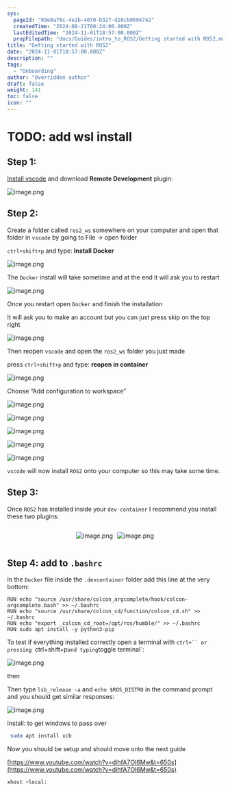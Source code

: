 ```yaml
---
sys:
  pageId: "89e0a78c-4e2b-4070-b327-d28cb0694742"
  createdTime: "2024-08-21T00:24:00.000Z"
  lastEditedTime: "2024-11-01T18:57:00.000Z"
  propFilepath: "docs/Guides/intro_to_ROS2/Getting started with ROS2.md"
title: "Getting started with ROS2"
date: "2024-11-01T18:57:00.000Z"
description: ""
tags:
  - "Onboarding"
author: "Overridden author"
draft: false
weight: 141
toc: false
icon: ""
---
```


# TODO: add wsl install

## Step 1:

[Install vscode](https://code.visualstudio.com/download) and download **Remote Development** plugin:

![image.png](https://prod-files-secure.s3.us-west-2.amazonaws.com/d518164a-d88e-44d1-a4ee-3adb3bd8bce0/efb52993-1881-4a40-b95e-6f020334f022/image.png?X-Amz-Algorithm=AWS4-HMAC-SHA256&X-Amz-Content-Sha256=UNSIGNED-PAYLOAD&X-Amz-Credential=ASIAZI2LB46657QZW7XH%2F20250405%2Fus-west-2%2Fs3%2Faws4_request&X-Amz-Date=20250405T040947Z&X-Amz-Expires=3600&X-Amz-Security-Token=IQoJb3JpZ2luX2VjEKz%2F%2F%2F%2F%2F%2F%2F%2F%2F%2FwEaCXVzLXdlc3QtMiJHMEUCIBTEIGjMoWFIZJP0aN5fxLbRtTm22neraN4b9DC0efcZAiEA2h3cjKL1L6v2ET7hdesHaOk3MUUoZx%2F9jdJcoQK5k4Yq%2FwMIJRAAGgw2Mzc0MjMxODM4MDUiDMM9Slx8XZSEdJaGrCrcA1Rna6J%2FAD98iVT1g89Bwa1LBDTIJTs9shlfiqD4CBvJfrIQnNIxPvYCFlxz%2BqUcr%2B5bJoKCZHTM3igOYonALz8zW0YB6iU0m4zxipyYkRwJAtwrkWcCuozr%2BzfgrfZx9S%2FQoU2O33vnpGFE3rLznUmMDfzhWQ%2Bp%2BYv2fznWWVSBxiqbV%2BOOcw2klg6YGzxsPOvWlWSPMRHCD1PJNLwYAGer%2FeQ8A7CCTPEfud2%2FqZdBoYX%2FVzdvOsW86TXK5z32ib%2BJjy4j1Io3Q%2F%2BYPEG2%2FRgExknJ3t5OqhnAMy7nLYDjGneqw%2BnXBabnbp%2BPoxJm9SpuWgZLij7PvoX4rktB6Vo3cp3HMgznPEd3Gne9TKdz9M%2BR7%2Fly6cfKRLUHruvOAs0LftOzNchfhAdUqSQZEZsA4MWisxJCUYOggzQtSrcarUHXKOGtX9LDtW6dqAWKgU6v%2FVaOmCmyBWP1m%2BvEmG0I%2FQEVyAAfbqXdY%2FMcQb7z%2BH43JkkQo%2FaF4%2FkjZan%2F6rfcOe7Owwz%2F5owxXftFyVR3cm0VFNm91YlBuphUNS%2BJjTr3aV8ehFC7%2B14eP%2BpZM7nkaKtRxN3SPiKJmWmr%2FiBEddX4SCzY0uBOcUjqpat46gDOlBVdNwsm7ilzMOrXwr8GOqUBl%2BiAjTF7QKqT62F7%2B1cv7sw9QYOHqeW2RBxIZQwnXTOUZv0auCABf6%2FBFt%2F0%2FUq%2BGN2vRPWeA23pD2nPb91HeHdKE9VpH2Z%2FCjviw0I8Vw2747IFL3v2SPgLl%2Fh0bOJUrea47e2aH0lyn0tildcAir3kOurDNB5%2BTBQyGDFJrs5L9jncFl8eMn7EPDo5yzu010p9KpLk8lH%2BfHcyMgr3omIRvf0m&X-Amz-Signature=a13b38913ead452ca8abbefe84a2f68b3de69a1ea25b64b2264a6cf6fed83f4e&X-Amz-SignedHeaders=host&x-id=GetObject)

## Step 2:

Create a folder called `ros2_ws` somewhere on your computer and open that folder in `vscode` by going to File → open folder 

`ctrl+shift+p` and type: **Install Docker**

![image.png](https://prod-files-secure.s3.us-west-2.amazonaws.com/d518164a-d88e-44d1-a4ee-3adb3bd8bce0/2269dc0e-1cd5-47ff-bceb-c04ad9b2eab0/image.png?X-Amz-Algorithm=AWS4-HMAC-SHA256&X-Amz-Content-Sha256=UNSIGNED-PAYLOAD&X-Amz-Credential=ASIAZI2LB46657QZW7XH%2F20250405%2Fus-west-2%2Fs3%2Faws4_request&X-Amz-Date=20250405T040947Z&X-Amz-Expires=3600&X-Amz-Security-Token=IQoJb3JpZ2luX2VjEKz%2F%2F%2F%2F%2F%2F%2F%2F%2F%2FwEaCXVzLXdlc3QtMiJHMEUCIBTEIGjMoWFIZJP0aN5fxLbRtTm22neraN4b9DC0efcZAiEA2h3cjKL1L6v2ET7hdesHaOk3MUUoZx%2F9jdJcoQK5k4Yq%2FwMIJRAAGgw2Mzc0MjMxODM4MDUiDMM9Slx8XZSEdJaGrCrcA1Rna6J%2FAD98iVT1g89Bwa1LBDTIJTs9shlfiqD4CBvJfrIQnNIxPvYCFlxz%2BqUcr%2B5bJoKCZHTM3igOYonALz8zW0YB6iU0m4zxipyYkRwJAtwrkWcCuozr%2BzfgrfZx9S%2FQoU2O33vnpGFE3rLznUmMDfzhWQ%2Bp%2BYv2fznWWVSBxiqbV%2BOOcw2klg6YGzxsPOvWlWSPMRHCD1PJNLwYAGer%2FeQ8A7CCTPEfud2%2FqZdBoYX%2FVzdvOsW86TXK5z32ib%2BJjy4j1Io3Q%2F%2BYPEG2%2FRgExknJ3t5OqhnAMy7nLYDjGneqw%2BnXBabnbp%2BPoxJm9SpuWgZLij7PvoX4rktB6Vo3cp3HMgznPEd3Gne9TKdz9M%2BR7%2Fly6cfKRLUHruvOAs0LftOzNchfhAdUqSQZEZsA4MWisxJCUYOggzQtSrcarUHXKOGtX9LDtW6dqAWKgU6v%2FVaOmCmyBWP1m%2BvEmG0I%2FQEVyAAfbqXdY%2FMcQb7z%2BH43JkkQo%2FaF4%2FkjZan%2F6rfcOe7Owwz%2F5owxXftFyVR3cm0VFNm91YlBuphUNS%2BJjTr3aV8ehFC7%2B14eP%2BpZM7nkaKtRxN3SPiKJmWmr%2FiBEddX4SCzY0uBOcUjqpat46gDOlBVdNwsm7ilzMOrXwr8GOqUBl%2BiAjTF7QKqT62F7%2B1cv7sw9QYOHqeW2RBxIZQwnXTOUZv0auCABf6%2FBFt%2F0%2FUq%2BGN2vRPWeA23pD2nPb91HeHdKE9VpH2Z%2FCjviw0I8Vw2747IFL3v2SPgLl%2Fh0bOJUrea47e2aH0lyn0tildcAir3kOurDNB5%2BTBQyGDFJrs5L9jncFl8eMn7EPDo5yzu010p9KpLk8lH%2BfHcyMgr3omIRvf0m&X-Amz-Signature=7d00bba41a058513045265285413b5bfde04aed6ed8331a39d3af24fd7d7bad0&X-Amz-SignedHeaders=host&x-id=GetObject)

The `Docker` install will take sometime and at the end it will ask you to restart

![image.png](https://prod-files-secure.s3.us-west-2.amazonaws.com/d518164a-d88e-44d1-a4ee-3adb3bd8bce0/ed233f78-be33-4b1f-b89c-9c346c0e961e/image.png?X-Amz-Algorithm=AWS4-HMAC-SHA256&X-Amz-Content-Sha256=UNSIGNED-PAYLOAD&X-Amz-Credential=ASIAZI2LB46657QZW7XH%2F20250405%2Fus-west-2%2Fs3%2Faws4_request&X-Amz-Date=20250405T040947Z&X-Amz-Expires=3600&X-Amz-Security-Token=IQoJb3JpZ2luX2VjEKz%2F%2F%2F%2F%2F%2F%2F%2F%2F%2FwEaCXVzLXdlc3QtMiJHMEUCIBTEIGjMoWFIZJP0aN5fxLbRtTm22neraN4b9DC0efcZAiEA2h3cjKL1L6v2ET7hdesHaOk3MUUoZx%2F9jdJcoQK5k4Yq%2FwMIJRAAGgw2Mzc0MjMxODM4MDUiDMM9Slx8XZSEdJaGrCrcA1Rna6J%2FAD98iVT1g89Bwa1LBDTIJTs9shlfiqD4CBvJfrIQnNIxPvYCFlxz%2BqUcr%2B5bJoKCZHTM3igOYonALz8zW0YB6iU0m4zxipyYkRwJAtwrkWcCuozr%2BzfgrfZx9S%2FQoU2O33vnpGFE3rLznUmMDfzhWQ%2Bp%2BYv2fznWWVSBxiqbV%2BOOcw2klg6YGzxsPOvWlWSPMRHCD1PJNLwYAGer%2FeQ8A7CCTPEfud2%2FqZdBoYX%2FVzdvOsW86TXK5z32ib%2BJjy4j1Io3Q%2F%2BYPEG2%2FRgExknJ3t5OqhnAMy7nLYDjGneqw%2BnXBabnbp%2BPoxJm9SpuWgZLij7PvoX4rktB6Vo3cp3HMgznPEd3Gne9TKdz9M%2BR7%2Fly6cfKRLUHruvOAs0LftOzNchfhAdUqSQZEZsA4MWisxJCUYOggzQtSrcarUHXKOGtX9LDtW6dqAWKgU6v%2FVaOmCmyBWP1m%2BvEmG0I%2FQEVyAAfbqXdY%2FMcQb7z%2BH43JkkQo%2FaF4%2FkjZan%2F6rfcOe7Owwz%2F5owxXftFyVR3cm0VFNm91YlBuphUNS%2BJjTr3aV8ehFC7%2B14eP%2BpZM7nkaKtRxN3SPiKJmWmr%2FiBEddX4SCzY0uBOcUjqpat46gDOlBVdNwsm7ilzMOrXwr8GOqUBl%2BiAjTF7QKqT62F7%2B1cv7sw9QYOHqeW2RBxIZQwnXTOUZv0auCABf6%2FBFt%2F0%2FUq%2BGN2vRPWeA23pD2nPb91HeHdKE9VpH2Z%2FCjviw0I8Vw2747IFL3v2SPgLl%2Fh0bOJUrea47e2aH0lyn0tildcAir3kOurDNB5%2BTBQyGDFJrs5L9jncFl8eMn7EPDo5yzu010p9KpLk8lH%2BfHcyMgr3omIRvf0m&X-Amz-Signature=6a0cbf914d4986d44e6d0c73432d6a4499f1da906c8b5c0c3ada1fa0e697d888&X-Amz-SignedHeaders=host&x-id=GetObject)

Once you restart open `Docker` and finish the installation

It will ask you to make an account but you can just press skip on the top right

![image.png](https://prod-files-secure.s3.us-west-2.amazonaws.com/d518164a-d88e-44d1-a4ee-3adb3bd8bce0/21010ad9-1659-4fd9-9f59-9932a09b2a3d/image.png?X-Amz-Algorithm=AWS4-HMAC-SHA256&X-Amz-Content-Sha256=UNSIGNED-PAYLOAD&X-Amz-Credential=ASIAZI2LB46657QZW7XH%2F20250405%2Fus-west-2%2Fs3%2Faws4_request&X-Amz-Date=20250405T040947Z&X-Amz-Expires=3600&X-Amz-Security-Token=IQoJb3JpZ2luX2VjEKz%2F%2F%2F%2F%2F%2F%2F%2F%2F%2FwEaCXVzLXdlc3QtMiJHMEUCIBTEIGjMoWFIZJP0aN5fxLbRtTm22neraN4b9DC0efcZAiEA2h3cjKL1L6v2ET7hdesHaOk3MUUoZx%2F9jdJcoQK5k4Yq%2FwMIJRAAGgw2Mzc0MjMxODM4MDUiDMM9Slx8XZSEdJaGrCrcA1Rna6J%2FAD98iVT1g89Bwa1LBDTIJTs9shlfiqD4CBvJfrIQnNIxPvYCFlxz%2BqUcr%2B5bJoKCZHTM3igOYonALz8zW0YB6iU0m4zxipyYkRwJAtwrkWcCuozr%2BzfgrfZx9S%2FQoU2O33vnpGFE3rLznUmMDfzhWQ%2Bp%2BYv2fznWWVSBxiqbV%2BOOcw2klg6YGzxsPOvWlWSPMRHCD1PJNLwYAGer%2FeQ8A7CCTPEfud2%2FqZdBoYX%2FVzdvOsW86TXK5z32ib%2BJjy4j1Io3Q%2F%2BYPEG2%2FRgExknJ3t5OqhnAMy7nLYDjGneqw%2BnXBabnbp%2BPoxJm9SpuWgZLij7PvoX4rktB6Vo3cp3HMgznPEd3Gne9TKdz9M%2BR7%2Fly6cfKRLUHruvOAs0LftOzNchfhAdUqSQZEZsA4MWisxJCUYOggzQtSrcarUHXKOGtX9LDtW6dqAWKgU6v%2FVaOmCmyBWP1m%2BvEmG0I%2FQEVyAAfbqXdY%2FMcQb7z%2BH43JkkQo%2FaF4%2FkjZan%2F6rfcOe7Owwz%2F5owxXftFyVR3cm0VFNm91YlBuphUNS%2BJjTr3aV8ehFC7%2B14eP%2BpZM7nkaKtRxN3SPiKJmWmr%2FiBEddX4SCzY0uBOcUjqpat46gDOlBVdNwsm7ilzMOrXwr8GOqUBl%2BiAjTF7QKqT62F7%2B1cv7sw9QYOHqeW2RBxIZQwnXTOUZv0auCABf6%2FBFt%2F0%2FUq%2BGN2vRPWeA23pD2nPb91HeHdKE9VpH2Z%2FCjviw0I8Vw2747IFL3v2SPgLl%2Fh0bOJUrea47e2aH0lyn0tildcAir3kOurDNB5%2BTBQyGDFJrs5L9jncFl8eMn7EPDo5yzu010p9KpLk8lH%2BfHcyMgr3omIRvf0m&X-Amz-Signature=2b11b3616fa88bc81cb9758f9580eb8fdfac8f5ce72508accd9a856e547778a0&X-Amz-SignedHeaders=host&x-id=GetObject)

Then reopen `vscode` and open the `ros2_ws` folder you just made

press `ctrl+shift+p` and type: **reopen in container**

![image.png](https://prod-files-secure.s3.us-west-2.amazonaws.com/d518164a-d88e-44d1-a4ee-3adb3bd8bce0/4e93b8c2-41ad-488c-8095-c74205196118/image.png?X-Amz-Algorithm=AWS4-HMAC-SHA256&X-Amz-Content-Sha256=UNSIGNED-PAYLOAD&X-Amz-Credential=ASIAZI2LB46657QZW7XH%2F20250405%2Fus-west-2%2Fs3%2Faws4_request&X-Amz-Date=20250405T040947Z&X-Amz-Expires=3600&X-Amz-Security-Token=IQoJb3JpZ2luX2VjEKz%2F%2F%2F%2F%2F%2F%2F%2F%2F%2FwEaCXVzLXdlc3QtMiJHMEUCIBTEIGjMoWFIZJP0aN5fxLbRtTm22neraN4b9DC0efcZAiEA2h3cjKL1L6v2ET7hdesHaOk3MUUoZx%2F9jdJcoQK5k4Yq%2FwMIJRAAGgw2Mzc0MjMxODM4MDUiDMM9Slx8XZSEdJaGrCrcA1Rna6J%2FAD98iVT1g89Bwa1LBDTIJTs9shlfiqD4CBvJfrIQnNIxPvYCFlxz%2BqUcr%2B5bJoKCZHTM3igOYonALz8zW0YB6iU0m4zxipyYkRwJAtwrkWcCuozr%2BzfgrfZx9S%2FQoU2O33vnpGFE3rLznUmMDfzhWQ%2Bp%2BYv2fznWWVSBxiqbV%2BOOcw2klg6YGzxsPOvWlWSPMRHCD1PJNLwYAGer%2FeQ8A7CCTPEfud2%2FqZdBoYX%2FVzdvOsW86TXK5z32ib%2BJjy4j1Io3Q%2F%2BYPEG2%2FRgExknJ3t5OqhnAMy7nLYDjGneqw%2BnXBabnbp%2BPoxJm9SpuWgZLij7PvoX4rktB6Vo3cp3HMgznPEd3Gne9TKdz9M%2BR7%2Fly6cfKRLUHruvOAs0LftOzNchfhAdUqSQZEZsA4MWisxJCUYOggzQtSrcarUHXKOGtX9LDtW6dqAWKgU6v%2FVaOmCmyBWP1m%2BvEmG0I%2FQEVyAAfbqXdY%2FMcQb7z%2BH43JkkQo%2FaF4%2FkjZan%2F6rfcOe7Owwz%2F5owxXftFyVR3cm0VFNm91YlBuphUNS%2BJjTr3aV8ehFC7%2B14eP%2BpZM7nkaKtRxN3SPiKJmWmr%2FiBEddX4SCzY0uBOcUjqpat46gDOlBVdNwsm7ilzMOrXwr8GOqUBl%2BiAjTF7QKqT62F7%2B1cv7sw9QYOHqeW2RBxIZQwnXTOUZv0auCABf6%2FBFt%2F0%2FUq%2BGN2vRPWeA23pD2nPb91HeHdKE9VpH2Z%2FCjviw0I8Vw2747IFL3v2SPgLl%2Fh0bOJUrea47e2aH0lyn0tildcAir3kOurDNB5%2BTBQyGDFJrs5L9jncFl8eMn7EPDo5yzu010p9KpLk8lH%2BfHcyMgr3omIRvf0m&X-Amz-Signature=1032a12cf8618b5cd1a0479d5ffe3f9bd1ee98f046a5891a1b3635d4254bd8ee&X-Amz-SignedHeaders=host&x-id=GetObject)

Choose “Add configuration to workspace”

![image.png](https://prod-files-secure.s3.us-west-2.amazonaws.com/d518164a-d88e-44d1-a4ee-3adb3bd8bce0/9560b282-5060-4989-ba37-97e7b2c22476/image.png?X-Amz-Algorithm=AWS4-HMAC-SHA256&X-Amz-Content-Sha256=UNSIGNED-PAYLOAD&X-Amz-Credential=ASIAZI2LB46657QZW7XH%2F20250405%2Fus-west-2%2Fs3%2Faws4_request&X-Amz-Date=20250405T040947Z&X-Amz-Expires=3600&X-Amz-Security-Token=IQoJb3JpZ2luX2VjEKz%2F%2F%2F%2F%2F%2F%2F%2F%2F%2FwEaCXVzLXdlc3QtMiJHMEUCIBTEIGjMoWFIZJP0aN5fxLbRtTm22neraN4b9DC0efcZAiEA2h3cjKL1L6v2ET7hdesHaOk3MUUoZx%2F9jdJcoQK5k4Yq%2FwMIJRAAGgw2Mzc0MjMxODM4MDUiDMM9Slx8XZSEdJaGrCrcA1Rna6J%2FAD98iVT1g89Bwa1LBDTIJTs9shlfiqD4CBvJfrIQnNIxPvYCFlxz%2BqUcr%2B5bJoKCZHTM3igOYonALz8zW0YB6iU0m4zxipyYkRwJAtwrkWcCuozr%2BzfgrfZx9S%2FQoU2O33vnpGFE3rLznUmMDfzhWQ%2Bp%2BYv2fznWWVSBxiqbV%2BOOcw2klg6YGzxsPOvWlWSPMRHCD1PJNLwYAGer%2FeQ8A7CCTPEfud2%2FqZdBoYX%2FVzdvOsW86TXK5z32ib%2BJjy4j1Io3Q%2F%2BYPEG2%2FRgExknJ3t5OqhnAMy7nLYDjGneqw%2BnXBabnbp%2BPoxJm9SpuWgZLij7PvoX4rktB6Vo3cp3HMgznPEd3Gne9TKdz9M%2BR7%2Fly6cfKRLUHruvOAs0LftOzNchfhAdUqSQZEZsA4MWisxJCUYOggzQtSrcarUHXKOGtX9LDtW6dqAWKgU6v%2FVaOmCmyBWP1m%2BvEmG0I%2FQEVyAAfbqXdY%2FMcQb7z%2BH43JkkQo%2FaF4%2FkjZan%2F6rfcOe7Owwz%2F5owxXftFyVR3cm0VFNm91YlBuphUNS%2BJjTr3aV8ehFC7%2B14eP%2BpZM7nkaKtRxN3SPiKJmWmr%2FiBEddX4SCzY0uBOcUjqpat46gDOlBVdNwsm7ilzMOrXwr8GOqUBl%2BiAjTF7QKqT62F7%2B1cv7sw9QYOHqeW2RBxIZQwnXTOUZv0auCABf6%2FBFt%2F0%2FUq%2BGN2vRPWeA23pD2nPb91HeHdKE9VpH2Z%2FCjviw0I8Vw2747IFL3v2SPgLl%2Fh0bOJUrea47e2aH0lyn0tildcAir3kOurDNB5%2BTBQyGDFJrs5L9jncFl8eMn7EPDo5yzu010p9KpLk8lH%2BfHcyMgr3omIRvf0m&X-Amz-Signature=f395e0760bb9087fef0f051ea56cb9ccbc0ec60ef56aadd5288c9c4b8096795e&X-Amz-SignedHeaders=host&x-id=GetObject)

![image.png](https://prod-files-secure.s3.us-west-2.amazonaws.com/d518164a-d88e-44d1-a4ee-3adb3bd8bce0/2ee63f81-886b-48e8-a553-dc6e5eac99e4/image.png?X-Amz-Algorithm=AWS4-HMAC-SHA256&X-Amz-Content-Sha256=UNSIGNED-PAYLOAD&X-Amz-Credential=ASIAZI2LB46657QZW7XH%2F20250405%2Fus-west-2%2Fs3%2Faws4_request&X-Amz-Date=20250405T040947Z&X-Amz-Expires=3600&X-Amz-Security-Token=IQoJb3JpZ2luX2VjEKz%2F%2F%2F%2F%2F%2F%2F%2F%2F%2FwEaCXVzLXdlc3QtMiJHMEUCIBTEIGjMoWFIZJP0aN5fxLbRtTm22neraN4b9DC0efcZAiEA2h3cjKL1L6v2ET7hdesHaOk3MUUoZx%2F9jdJcoQK5k4Yq%2FwMIJRAAGgw2Mzc0MjMxODM4MDUiDMM9Slx8XZSEdJaGrCrcA1Rna6J%2FAD98iVT1g89Bwa1LBDTIJTs9shlfiqD4CBvJfrIQnNIxPvYCFlxz%2BqUcr%2B5bJoKCZHTM3igOYonALz8zW0YB6iU0m4zxipyYkRwJAtwrkWcCuozr%2BzfgrfZx9S%2FQoU2O33vnpGFE3rLznUmMDfzhWQ%2Bp%2BYv2fznWWVSBxiqbV%2BOOcw2klg6YGzxsPOvWlWSPMRHCD1PJNLwYAGer%2FeQ8A7CCTPEfud2%2FqZdBoYX%2FVzdvOsW86TXK5z32ib%2BJjy4j1Io3Q%2F%2BYPEG2%2FRgExknJ3t5OqhnAMy7nLYDjGneqw%2BnXBabnbp%2BPoxJm9SpuWgZLij7PvoX4rktB6Vo3cp3HMgznPEd3Gne9TKdz9M%2BR7%2Fly6cfKRLUHruvOAs0LftOzNchfhAdUqSQZEZsA4MWisxJCUYOggzQtSrcarUHXKOGtX9LDtW6dqAWKgU6v%2FVaOmCmyBWP1m%2BvEmG0I%2FQEVyAAfbqXdY%2FMcQb7z%2BH43JkkQo%2FaF4%2FkjZan%2F6rfcOe7Owwz%2F5owxXftFyVR3cm0VFNm91YlBuphUNS%2BJjTr3aV8ehFC7%2B14eP%2BpZM7nkaKtRxN3SPiKJmWmr%2FiBEddX4SCzY0uBOcUjqpat46gDOlBVdNwsm7ilzMOrXwr8GOqUBl%2BiAjTF7QKqT62F7%2B1cv7sw9QYOHqeW2RBxIZQwnXTOUZv0auCABf6%2FBFt%2F0%2FUq%2BGN2vRPWeA23pD2nPb91HeHdKE9VpH2Z%2FCjviw0I8Vw2747IFL3v2SPgLl%2Fh0bOJUrea47e2aH0lyn0tildcAir3kOurDNB5%2BTBQyGDFJrs5L9jncFl8eMn7EPDo5yzu010p9KpLk8lH%2BfHcyMgr3omIRvf0m&X-Amz-Signature=b1712ad545906d147882a37c7f2d2f13608944d4bec3c5a7c0222e5833d0a08d&X-Amz-SignedHeaders=host&x-id=GetObject)

![image.png](https://prod-files-secure.s3.us-west-2.amazonaws.com/d518164a-d88e-44d1-a4ee-3adb3bd8bce0/ae1580b2-b048-407e-aed9-b584224a7a04/image.png?X-Amz-Algorithm=AWS4-HMAC-SHA256&X-Amz-Content-Sha256=UNSIGNED-PAYLOAD&X-Amz-Credential=ASIAZI2LB46657QZW7XH%2F20250405%2Fus-west-2%2Fs3%2Faws4_request&X-Amz-Date=20250405T040947Z&X-Amz-Expires=3600&X-Amz-Security-Token=IQoJb3JpZ2luX2VjEKz%2F%2F%2F%2F%2F%2F%2F%2F%2F%2FwEaCXVzLXdlc3QtMiJHMEUCIBTEIGjMoWFIZJP0aN5fxLbRtTm22neraN4b9DC0efcZAiEA2h3cjKL1L6v2ET7hdesHaOk3MUUoZx%2F9jdJcoQK5k4Yq%2FwMIJRAAGgw2Mzc0MjMxODM4MDUiDMM9Slx8XZSEdJaGrCrcA1Rna6J%2FAD98iVT1g89Bwa1LBDTIJTs9shlfiqD4CBvJfrIQnNIxPvYCFlxz%2BqUcr%2B5bJoKCZHTM3igOYonALz8zW0YB6iU0m4zxipyYkRwJAtwrkWcCuozr%2BzfgrfZx9S%2FQoU2O33vnpGFE3rLznUmMDfzhWQ%2Bp%2BYv2fznWWVSBxiqbV%2BOOcw2klg6YGzxsPOvWlWSPMRHCD1PJNLwYAGer%2FeQ8A7CCTPEfud2%2FqZdBoYX%2FVzdvOsW86TXK5z32ib%2BJjy4j1Io3Q%2F%2BYPEG2%2FRgExknJ3t5OqhnAMy7nLYDjGneqw%2BnXBabnbp%2BPoxJm9SpuWgZLij7PvoX4rktB6Vo3cp3HMgznPEd3Gne9TKdz9M%2BR7%2Fly6cfKRLUHruvOAs0LftOzNchfhAdUqSQZEZsA4MWisxJCUYOggzQtSrcarUHXKOGtX9LDtW6dqAWKgU6v%2FVaOmCmyBWP1m%2BvEmG0I%2FQEVyAAfbqXdY%2FMcQb7z%2BH43JkkQo%2FaF4%2FkjZan%2F6rfcOe7Owwz%2F5owxXftFyVR3cm0VFNm91YlBuphUNS%2BJjTr3aV8ehFC7%2B14eP%2BpZM7nkaKtRxN3SPiKJmWmr%2FiBEddX4SCzY0uBOcUjqpat46gDOlBVdNwsm7ilzMOrXwr8GOqUBl%2BiAjTF7QKqT62F7%2B1cv7sw9QYOHqeW2RBxIZQwnXTOUZv0auCABf6%2FBFt%2F0%2FUq%2BGN2vRPWeA23pD2nPb91HeHdKE9VpH2Z%2FCjviw0I8Vw2747IFL3v2SPgLl%2Fh0bOJUrea47e2aH0lyn0tildcAir3kOurDNB5%2BTBQyGDFJrs5L9jncFl8eMn7EPDo5yzu010p9KpLk8lH%2BfHcyMgr3omIRvf0m&X-Amz-Signature=6d94773c34810502f79fc791f4f32cb0d4e4e971567608b8b676b795ac488c4a&X-Amz-SignedHeaders=host&x-id=GetObject)

![image.png](https://prod-files-secure.s3.us-west-2.amazonaws.com/d518164a-d88e-44d1-a4ee-3adb3bd8bce0/53255b28-f75e-430f-b9e3-c0ac8577e42b/image.png?X-Amz-Algorithm=AWS4-HMAC-SHA256&X-Amz-Content-Sha256=UNSIGNED-PAYLOAD&X-Amz-Credential=ASIAZI2LB46657QZW7XH%2F20250405%2Fus-west-2%2Fs3%2Faws4_request&X-Amz-Date=20250405T040947Z&X-Amz-Expires=3600&X-Amz-Security-Token=IQoJb3JpZ2luX2VjEKz%2F%2F%2F%2F%2F%2F%2F%2F%2F%2FwEaCXVzLXdlc3QtMiJHMEUCIBTEIGjMoWFIZJP0aN5fxLbRtTm22neraN4b9DC0efcZAiEA2h3cjKL1L6v2ET7hdesHaOk3MUUoZx%2F9jdJcoQK5k4Yq%2FwMIJRAAGgw2Mzc0MjMxODM4MDUiDMM9Slx8XZSEdJaGrCrcA1Rna6J%2FAD98iVT1g89Bwa1LBDTIJTs9shlfiqD4CBvJfrIQnNIxPvYCFlxz%2BqUcr%2B5bJoKCZHTM3igOYonALz8zW0YB6iU0m4zxipyYkRwJAtwrkWcCuozr%2BzfgrfZx9S%2FQoU2O33vnpGFE3rLznUmMDfzhWQ%2Bp%2BYv2fznWWVSBxiqbV%2BOOcw2klg6YGzxsPOvWlWSPMRHCD1PJNLwYAGer%2FeQ8A7CCTPEfud2%2FqZdBoYX%2FVzdvOsW86TXK5z32ib%2BJjy4j1Io3Q%2F%2BYPEG2%2FRgExknJ3t5OqhnAMy7nLYDjGneqw%2BnXBabnbp%2BPoxJm9SpuWgZLij7PvoX4rktB6Vo3cp3HMgznPEd3Gne9TKdz9M%2BR7%2Fly6cfKRLUHruvOAs0LftOzNchfhAdUqSQZEZsA4MWisxJCUYOggzQtSrcarUHXKOGtX9LDtW6dqAWKgU6v%2FVaOmCmyBWP1m%2BvEmG0I%2FQEVyAAfbqXdY%2FMcQb7z%2BH43JkkQo%2FaF4%2FkjZan%2F6rfcOe7Owwz%2F5owxXftFyVR3cm0VFNm91YlBuphUNS%2BJjTr3aV8ehFC7%2B14eP%2BpZM7nkaKtRxN3SPiKJmWmr%2FiBEddX4SCzY0uBOcUjqpat46gDOlBVdNwsm7ilzMOrXwr8GOqUBl%2BiAjTF7QKqT62F7%2B1cv7sw9QYOHqeW2RBxIZQwnXTOUZv0auCABf6%2FBFt%2F0%2FUq%2BGN2vRPWeA23pD2nPb91HeHdKE9VpH2Z%2FCjviw0I8Vw2747IFL3v2SPgLl%2Fh0bOJUrea47e2aH0lyn0tildcAir3kOurDNB5%2BTBQyGDFJrs5L9jncFl8eMn7EPDo5yzu010p9KpLk8lH%2BfHcyMgr3omIRvf0m&X-Amz-Signature=6221e97a2c52e262ffe59a17a3d1df796e6a85d0e041f31b2a9ae4e1d34a5337&X-Amz-SignedHeaders=host&x-id=GetObject)

![image.png](https://prod-files-secure.s3.us-west-2.amazonaws.com/d518164a-d88e-44d1-a4ee-3adb3bd8bce0/7c562767-5af9-4ffb-97d1-327bcdf4ee00/image.png?X-Amz-Algorithm=AWS4-HMAC-SHA256&X-Amz-Content-Sha256=UNSIGNED-PAYLOAD&X-Amz-Credential=ASIAZI2LB46657QZW7XH%2F20250405%2Fus-west-2%2Fs3%2Faws4_request&X-Amz-Date=20250405T040947Z&X-Amz-Expires=3600&X-Amz-Security-Token=IQoJb3JpZ2luX2VjEKz%2F%2F%2F%2F%2F%2F%2F%2F%2F%2FwEaCXVzLXdlc3QtMiJHMEUCIBTEIGjMoWFIZJP0aN5fxLbRtTm22neraN4b9DC0efcZAiEA2h3cjKL1L6v2ET7hdesHaOk3MUUoZx%2F9jdJcoQK5k4Yq%2FwMIJRAAGgw2Mzc0MjMxODM4MDUiDMM9Slx8XZSEdJaGrCrcA1Rna6J%2FAD98iVT1g89Bwa1LBDTIJTs9shlfiqD4CBvJfrIQnNIxPvYCFlxz%2BqUcr%2B5bJoKCZHTM3igOYonALz8zW0YB6iU0m4zxipyYkRwJAtwrkWcCuozr%2BzfgrfZx9S%2FQoU2O33vnpGFE3rLznUmMDfzhWQ%2Bp%2BYv2fznWWVSBxiqbV%2BOOcw2klg6YGzxsPOvWlWSPMRHCD1PJNLwYAGer%2FeQ8A7CCTPEfud2%2FqZdBoYX%2FVzdvOsW86TXK5z32ib%2BJjy4j1Io3Q%2F%2BYPEG2%2FRgExknJ3t5OqhnAMy7nLYDjGneqw%2BnXBabnbp%2BPoxJm9SpuWgZLij7PvoX4rktB6Vo3cp3HMgznPEd3Gne9TKdz9M%2BR7%2Fly6cfKRLUHruvOAs0LftOzNchfhAdUqSQZEZsA4MWisxJCUYOggzQtSrcarUHXKOGtX9LDtW6dqAWKgU6v%2FVaOmCmyBWP1m%2BvEmG0I%2FQEVyAAfbqXdY%2FMcQb7z%2BH43JkkQo%2FaF4%2FkjZan%2F6rfcOe7Owwz%2F5owxXftFyVR3cm0VFNm91YlBuphUNS%2BJjTr3aV8ehFC7%2B14eP%2BpZM7nkaKtRxN3SPiKJmWmr%2FiBEddX4SCzY0uBOcUjqpat46gDOlBVdNwsm7ilzMOrXwr8GOqUBl%2BiAjTF7QKqT62F7%2B1cv7sw9QYOHqeW2RBxIZQwnXTOUZv0auCABf6%2FBFt%2F0%2FUq%2BGN2vRPWeA23pD2nPb91HeHdKE9VpH2Z%2FCjviw0I8Vw2747IFL3v2SPgLl%2Fh0bOJUrea47e2aH0lyn0tildcAir3kOurDNB5%2BTBQyGDFJrs5L9jncFl8eMn7EPDo5yzu010p9KpLk8lH%2BfHcyMgr3omIRvf0m&X-Amz-Signature=4955da664eed90ec6deba1602a11898416d178444ab1fb28d88f014e92e894bc&X-Amz-SignedHeaders=host&x-id=GetObject)

`vscode` will now install `ROS2` onto your computer so this may take some time.

## Step 3:

Once `ROS2` has installed inside your `dev-container` I recommend you install these two plugins:

<div style="display: flex;flex-direction: row; column-gap:10px; max-width: 630px;justify-content: center;">
<div>

![image.png](https://prod-files-secure.s3.us-west-2.amazonaws.com/d518164a-d88e-44d1-a4ee-3adb3bd8bce0/3fc3d550-5a54-4ba1-ba6b-faa01cdb7369/image.png?X-Amz-Algorithm=AWS4-HMAC-SHA256&X-Amz-Content-Sha256=UNSIGNED-PAYLOAD&X-Amz-Credential=ASIAZI2LB4664JE2NZ4D%2F20250405%2Fus-west-2%2Fs3%2Faws4_request&X-Amz-Date=20250405T040951Z&X-Amz-Expires=3600&X-Amz-Security-Token=IQoJb3JpZ2luX2VjEKz%2F%2F%2F%2F%2F%2F%2F%2F%2F%2FwEaCXVzLXdlc3QtMiJIMEYCIQCqLWbBF73wjKzpDU%2BSLjrHxpE9xQIutoi7imOFmb9f5QIhAMqV%2BVlCShfcAGiBt8NzJ%2BjEFLmOt9NqAdFpMjM2PkHaKv8DCCUQABoMNjM3NDIzMTgzODA1Igxu6hxBqAv5vmlxGmMq3APxFn8wEN2ZuglslueaCRJEsR1i9PD6gjUJqhgdvTYsh9ZFdbtjv4n06a1kAmRisSQL8TttNBqNQv41auxewKxDJJXMUUp1Ym0KPixQt%2FBDCjSUDgZ8XaZDCBxpsLGOFRSrtIDYuVpyDyPwc8581yoPAt3lOQbIzg5iCG%2BnCWdKhMv0txXg8ZrXamDSd33uUgtukbhDAuOc85DNxvleqFVTf5MrQJ%2F73gzy5ybjPbHHzAPO11OZQSUzD1%2B23l1swxjZMfnclrR1%2BkTSVHDC6nnm%2BKDY1P94Pk6LTufZ1%2Bb6YSwSB7t0%2BFhyJi6rZRhk6rBlfbmSKiuNjtqveQoPOYAgqbhzwl16iCXKFEajCIgRULB743ToGZOM585CgAWcCGfh6sjthBO2MsFP5ltra9qbsysrARQ5US5VJ8fWBRWWDuqY%2B36B0lqAp0eXfZkwAsI%2Fl4otc95hrzq6zceHQUm3sgOgeFZZVVOB8LBxqZjst8jSWNwNGReZvn9Yb7Y6NM1BvdoBRy67CGb%2F2gMj1wMHZLsyukg6pcmTyWsC6IweeUV0g6Vlf%2BX9ldA6JbvEN5x2jy0%2Ffauw1qElub2xmZf%2FaxdFw0nUnPRkm%2B7%2BCvMg4TqvPnree6gAAPbjQjDp18K%2FBjqkAVxkg4HC8QhHcBJ%2F6a2Ng4W3ES1U8BVp3QYo1z%2FpQ%2BBoQTJYqLGjZryq8bAqWG8ShYmoVptL8xlJI5VETCWFmnyEkfqEqttwd7BnHORxUzFByVAPru60wqndO0HgFEw7KrETnwv1NMjVCxDotu41ROCebSPmCc23OweO4Ofh5DRNpzAVFRvIVPTQ%2F7bqu%2B2aQwylBcWfhI6MjzZkQuPFykDhWcGn&X-Amz-Signature=49dd18312516fb699d39f40dc5ad06d4df53c6fa483d0a12547ea1a633c3dd49&X-Amz-SignedHeaders=host&x-id=GetObject)

</div>
<div>

![image.png](https://prod-files-secure.s3.us-west-2.amazonaws.com/d518164a-d88e-44d1-a4ee-3adb3bd8bce0/d994cc66-13c2-4093-a5a3-f84cf4601a82/image.png?X-Amz-Algorithm=AWS4-HMAC-SHA256&X-Amz-Content-Sha256=UNSIGNED-PAYLOAD&X-Amz-Credential=ASIAZI2LB466XEPBSBLK%2F20250405%2Fus-west-2%2Fs3%2Faws4_request&X-Amz-Date=20250405T040952Z&X-Amz-Expires=3600&X-Amz-Security-Token=IQoJb3JpZ2luX2VjEKz%2F%2F%2F%2F%2F%2F%2F%2F%2F%2FwEaCXVzLXdlc3QtMiJGMEQCIHJWHIyNqWSmlHJkhJQSbrExF02IQn7zz0NGkSFzwOjXAiB80ZyBo1ncLQfOgzFj%2BaB6bbrFeXxbeaoR8EOGwXRzRir%2FAwglEAAaDDYzNzQyMzE4MzgwNSIMFHO43sdSYgroe74EKtwDp%2F0Gdwwe8pdPIIymAU62T%2BzSherdYvakOLEKb2YSdGYz5kXJmoaJn0SwgzWCgugfz90poZUPiD9XqpftGDBg%2FTz0uLFPP7EOm0QkyV2QmzEsV1KYJVvue2ZsuoA67%2FpuuJZu3uymif0GpGNp3PJfFS6Fqd3neBagLqBZXNNBcPYp87RIBXl%2BolNUnINT7dXqcpHSp423Z9tJ8wmp%2FVayig9VK8u8OtjHOPk0nLfqyNif9dnWicZdTDeLUQy8iEiYdEgA49awSb%2FHfXpLQaOaHsKleSSmnifG1DWXM%2BUVwtuefSzbNXOj27Jlei4pC8OtHpf6Ysj1JSQap17xF1%2BZ2wyLSqw1ORbenHWvfwwmDMfjxBgohP%2FZRBd8MPTmRiBCzWMbslNIuK51DMGQrRZx6Kt21dA68nP8DoFtvwet3JlKuRnAts%2FFEg9QS9V4b8RtkJPXHk%2BL%2BPW%2F2984p0uwlMkNkD8eevcnrYeeN%2FoIuY9OmVHvC4jQRzzO9XNBLQi0ebJ1l46KgTfxfTOv8ZhNtrRw0%2FrqslocRh855MbfAqKJfq2W%2FA23Au%2BQLBJNrr51hqdE%2FJURfL5J%2Flg%2Fp7chC5lj3hrxQpJWFJMclgckJoj8zSE1qEoPCMOlhKgw39fCvwY6pgHfBYEG%2Bt3No%2FgGazX6EcMu%2FwnqdO%2FY1bDCscmAxLkTTgq5PzwhEagjzJKqiva8qCAtAlG09xMNS6sNImLSQQSRtonRRRZP6YYSPNHX0N5QQWEUeVWnQK3rfc5Ir626k2M3VNmKdeLtU82WUfRPtqG84wFamZI9Rh7Zjpg5tbkGKHRR0XCKFAVZmjSep7MikbcAwhgUBE3wc22KKJlwuhHmfKSdLkl3&X-Amz-Signature=039e3377c3280b362afe20a6bc20da506b20960dbcbe6753d109ac61ab8d8436&X-Amz-SignedHeaders=host&x-id=GetObject)

</div>
</div>

## Step 4: add to `.bashrc`

In the `Docker` file inside the `.devcontainer` folder add this line at the very bottom: 

```docker
RUN echo "source /usr/share/colcon_argcomplete/hook/colcon-argcomplete.bash" >> ~/.bashrc
RUN echo "source /usr/share/colcon_cd/function/colcon_cd.sh" >> ~/.bashrc
RUN echo "export _colcon_cd_root=/opt/ros/humble/" >> ~/.bashrc
RUN sudo apt install -y python3-pip 
```

To test if everything installed correctly open a terminal with `ctrl+`` or pressing `ctrl+shift+p` and typing `toggle terminal`:

![image.png](https://prod-files-secure.s3.us-west-2.amazonaws.com/d518164a-d88e-44d1-a4ee-3adb3bd8bce0/6a4943d8-b04e-4c02-9a58-775f3384d1a5/image.png?X-Amz-Algorithm=AWS4-HMAC-SHA256&X-Amz-Content-Sha256=UNSIGNED-PAYLOAD&X-Amz-Credential=ASIAZI2LB46657QZW7XH%2F20250405%2Fus-west-2%2Fs3%2Faws4_request&X-Amz-Date=20250405T040947Z&X-Amz-Expires=3600&X-Amz-Security-Token=IQoJb3JpZ2luX2VjEKz%2F%2F%2F%2F%2F%2F%2F%2F%2F%2FwEaCXVzLXdlc3QtMiJHMEUCIBTEIGjMoWFIZJP0aN5fxLbRtTm22neraN4b9DC0efcZAiEA2h3cjKL1L6v2ET7hdesHaOk3MUUoZx%2F9jdJcoQK5k4Yq%2FwMIJRAAGgw2Mzc0MjMxODM4MDUiDMM9Slx8XZSEdJaGrCrcA1Rna6J%2FAD98iVT1g89Bwa1LBDTIJTs9shlfiqD4CBvJfrIQnNIxPvYCFlxz%2BqUcr%2B5bJoKCZHTM3igOYonALz8zW0YB6iU0m4zxipyYkRwJAtwrkWcCuozr%2BzfgrfZx9S%2FQoU2O33vnpGFE3rLznUmMDfzhWQ%2Bp%2BYv2fznWWVSBxiqbV%2BOOcw2klg6YGzxsPOvWlWSPMRHCD1PJNLwYAGer%2FeQ8A7CCTPEfud2%2FqZdBoYX%2FVzdvOsW86TXK5z32ib%2BJjy4j1Io3Q%2F%2BYPEG2%2FRgExknJ3t5OqhnAMy7nLYDjGneqw%2BnXBabnbp%2BPoxJm9SpuWgZLij7PvoX4rktB6Vo3cp3HMgznPEd3Gne9TKdz9M%2BR7%2Fly6cfKRLUHruvOAs0LftOzNchfhAdUqSQZEZsA4MWisxJCUYOggzQtSrcarUHXKOGtX9LDtW6dqAWKgU6v%2FVaOmCmyBWP1m%2BvEmG0I%2FQEVyAAfbqXdY%2FMcQb7z%2BH43JkkQo%2FaF4%2FkjZan%2F6rfcOe7Owwz%2F5owxXftFyVR3cm0VFNm91YlBuphUNS%2BJjTr3aV8ehFC7%2B14eP%2BpZM7nkaKtRxN3SPiKJmWmr%2FiBEddX4SCzY0uBOcUjqpat46gDOlBVdNwsm7ilzMOrXwr8GOqUBl%2BiAjTF7QKqT62F7%2B1cv7sw9QYOHqeW2RBxIZQwnXTOUZv0auCABf6%2FBFt%2F0%2FUq%2BGN2vRPWeA23pD2nPb91HeHdKE9VpH2Z%2FCjviw0I8Vw2747IFL3v2SPgLl%2Fh0bOJUrea47e2aH0lyn0tildcAir3kOurDNB5%2BTBQyGDFJrs5L9jncFl8eMn7EPDo5yzu010p9KpLk8lH%2BfHcyMgr3omIRvf0m&X-Amz-Signature=dbe7eca3d3350121804056d1256cf2d67426835c0860a294a15bda5ffde2fe7c&X-Amz-SignedHeaders=host&x-id=GetObject)

then 

Then type `lsb_release -a` and `echo $ROS_DISTRO` in the command prompt and you should get similar responses:

![image.png](https://prod-files-secure.s3.us-west-2.amazonaws.com/d518164a-d88e-44d1-a4ee-3adb3bd8bce0/3e635dec-a805-4e85-8b9e-d000e5b71a4e/image.png?X-Amz-Algorithm=AWS4-HMAC-SHA256&X-Amz-Content-Sha256=UNSIGNED-PAYLOAD&X-Amz-Credential=ASIAZI2LB46657QZW7XH%2F20250405%2Fus-west-2%2Fs3%2Faws4_request&X-Amz-Date=20250405T040947Z&X-Amz-Expires=3600&X-Amz-Security-Token=IQoJb3JpZ2luX2VjEKz%2F%2F%2F%2F%2F%2F%2F%2F%2F%2FwEaCXVzLXdlc3QtMiJHMEUCIBTEIGjMoWFIZJP0aN5fxLbRtTm22neraN4b9DC0efcZAiEA2h3cjKL1L6v2ET7hdesHaOk3MUUoZx%2F9jdJcoQK5k4Yq%2FwMIJRAAGgw2Mzc0MjMxODM4MDUiDMM9Slx8XZSEdJaGrCrcA1Rna6J%2FAD98iVT1g89Bwa1LBDTIJTs9shlfiqD4CBvJfrIQnNIxPvYCFlxz%2BqUcr%2B5bJoKCZHTM3igOYonALz8zW0YB6iU0m4zxipyYkRwJAtwrkWcCuozr%2BzfgrfZx9S%2FQoU2O33vnpGFE3rLznUmMDfzhWQ%2Bp%2BYv2fznWWVSBxiqbV%2BOOcw2klg6YGzxsPOvWlWSPMRHCD1PJNLwYAGer%2FeQ8A7CCTPEfud2%2FqZdBoYX%2FVzdvOsW86TXK5z32ib%2BJjy4j1Io3Q%2F%2BYPEG2%2FRgExknJ3t5OqhnAMy7nLYDjGneqw%2BnXBabnbp%2BPoxJm9SpuWgZLij7PvoX4rktB6Vo3cp3HMgznPEd3Gne9TKdz9M%2BR7%2Fly6cfKRLUHruvOAs0LftOzNchfhAdUqSQZEZsA4MWisxJCUYOggzQtSrcarUHXKOGtX9LDtW6dqAWKgU6v%2FVaOmCmyBWP1m%2BvEmG0I%2FQEVyAAfbqXdY%2FMcQb7z%2BH43JkkQo%2FaF4%2FkjZan%2F6rfcOe7Owwz%2F5owxXftFyVR3cm0VFNm91YlBuphUNS%2BJjTr3aV8ehFC7%2B14eP%2BpZM7nkaKtRxN3SPiKJmWmr%2FiBEddX4SCzY0uBOcUjqpat46gDOlBVdNwsm7ilzMOrXwr8GOqUBl%2BiAjTF7QKqT62F7%2B1cv7sw9QYOHqeW2RBxIZQwnXTOUZv0auCABf6%2FBFt%2F0%2FUq%2BGN2vRPWeA23pD2nPb91HeHdKE9VpH2Z%2FCjviw0I8Vw2747IFL3v2SPgLl%2Fh0bOJUrea47e2aH0lyn0tildcAir3kOurDNB5%2BTBQyGDFJrs5L9jncFl8eMn7EPDo5yzu010p9KpLk8lH%2BfHcyMgr3omIRvf0m&X-Amz-Signature=f398d50d666968368e468bf371301f628f838ff24d886a14a16ca1a92dbdb3ea&X-Amz-SignedHeaders=host&x-id=GetObject)

Install:  to get windows to pass over

```bash
 sudo apt install xcb
```

Now you should be setup and should move onto the next guide 

[https://www.youtube.com/watch?v=dihfA7Ol6Mw&t=650s](https://www.youtube.com/watch?v=dihfA7Ol6Mw&t=650s)

```python
xhost +local:
```
